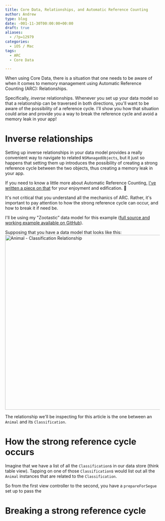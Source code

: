 ```yaml
---
title: Core Data, Relationships, and Automatic Reference Counting
author: Andrew
type: blog
date: -001-11-30T00:00:00+00:00
draft: true
aliases:
  - /?p=12979
categories:
  - iOS / Mac
tags:
  - ARC
  - Core Data

---
```

When using Core Data, there is a situation that one needs to be aware of when it comes to memory management using Automatic Reference Counting (ARC): Relationships.

Specifically, _inverse_ relationships. Whenever you set up your data model so that a relationship can be traversed in both directions, you'll want to be aware of the possibility of a reference cycle. I'll show you how that situation could arise and provide you a way to break the reference cycle and avoid a memory leak in your app!

# Inverse relationships

Setting up inverse relationships in your data model provides a really convenient way to navigate to related `NSManagedObjects`, but it just so happens that setting them up introduces the possibility of creating a strong reference cycle between the two objects, thus creating a memory leak in your app.

If you need to know a little more about Automatic Reference Counting, [I've written a piece on that][1] for your enjoyment and edification. 🙂

It's not critical that you understand all the mechanics of ARC. Rather, it's important to pay attention to how the strong reference cycle can occur, and how to break it if need be.

I'll be using my "Zootastic&#8221; data model for this example ([full source and working example available on GitHub][2]).

Supposing that you have a data model that looks like this:  
[<img src="https://www.andrewcbancroft.com/wp-content/uploads/2016/06/Zootastic_xcdatamodel_Animal_Classification_Relationship-1024x569.png" alt="Animal - Classification Relationship" width="1024" height="569" class="alignnone size-large wp-image-12981" srcset="https://www.andrewcbancroft.com/wp-content/uploads/2016/06/Zootastic_xcdatamodel_Animal_Classification_Relationship-1024x569.png 1024w, https://www.andrewcbancroft.com/wp-content/uploads/2016/06/Zootastic_xcdatamodel_Animal_Classification_Relationship-300x167.png 300w, https://www.andrewcbancroft.com/wp-content/uploads/2016/06/Zootastic_xcdatamodel_Animal_Classification_Relationship.png 1134w" sizes="(max-width: 1024px) 100vw, 1024px" />][3]

The relationship we'll be inspecting for this article is the one between an `Animal` and its `Classification`.

# How the strong reference cycle occurs

Imagine that we have a list of all the `Classification`s in our data store (think table view). Tapping on one of those `Classification`s would list out all the `Animal` instances that are related to the `Classification`.

So from the first view controller to the second, you have a `prepareForSegue` set up to pass the

# Breaking a strong reference cycle

 [1]: https://www.andrewcbancroft.com/2015/05/08/strong-weak-and-unowned-sorting-out-arc-and-swift/
 [2]: https://github.com/andrewcbancroft/Zootastic
 [3]: https://www.andrewcbancroft.com/wp-content/uploads/2016/06/Zootastic_xcdatamodel_Animal_Classification_Relationship.png